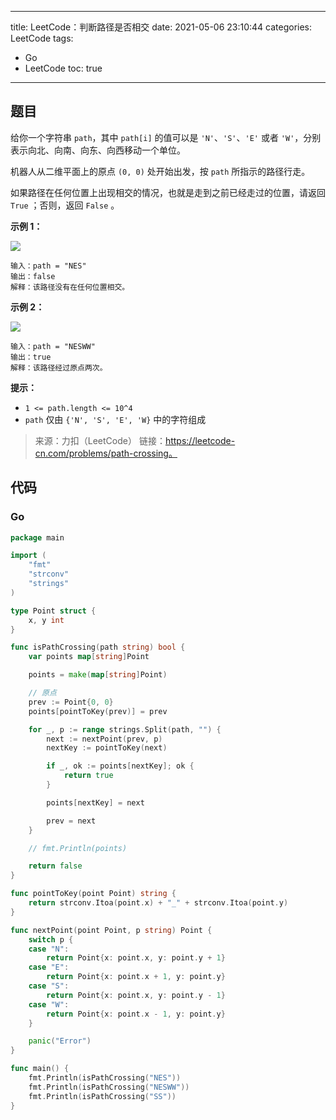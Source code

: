 ----
title: LeetCode：判断路径是否相交
date: 2021-05-06 23:10:44
categories: LeetCode
tags: 
- Go
- LeetCode
toc: true
----

## 题目

给你一个字符串 `path`，其中 `path[i]` 的值可以是 `'N'`、`'S'`、`'E'` 或者 `'W'`，分别表示向北、向南、向东、向西移动一个单位。

机器人从二维平面上的原点 `(0, 0)` 处开始出发，按 `path` 所指示的路径行走。

如果路径在任何位置上出现相交的情况，也就是走到之前已经走过的位置，请返回 `True` ；否则，返回 `False` 。

<!-- more -->

**示例 1：**

![](https://s.flc.io/2021-05-06-23-12-38.png)

```
输入：path = "NES"
输出：false 
解释：该路径没有在任何位置相交。
```

**示例 2：**

![](https://s.flc.io/2021-05-06-23-12-53.png)

```
输入：path = "NESWW"
输出：true
解释：该路径经过原点两次。
```

**提示：**

- `1 <= path.length <= 10^4`
- `path` 仅由 `{'N', 'S', 'E', 'W}` 中的字符组成

> 来源：力扣（LeetCode）
> 链接：https://leetcode-cn.com/problems/path-crossing。

## 代码

### Go

```go
package main

import (
	"fmt"
	"strconv"
	"strings"
)

type Point struct {
	x, y int
}

func isPathCrossing(path string) bool {
	var points map[string]Point

	points = make(map[string]Point)

	// 原点
	prev := Point{0, 0}
	points[pointToKey(prev)] = prev

	for _, p := range strings.Split(path, "") {
		next := nextPoint(prev, p)
		nextKey := pointToKey(next)

		if _, ok := points[nextKey]; ok {
			return true
		}

		points[nextKey] = next

		prev = next
	}

	// fmt.Println(points)

	return false
}

func pointToKey(point Point) string {
	return strconv.Itoa(point.x) + "_" + strconv.Itoa(point.y)
}

func nextPoint(point Point, p string) Point {
	switch p {
	case "N":
		return Point{x: point.x, y: point.y + 1}
	case "E":
		return Point{x: point.x + 1, y: point.y}
	case "S":
		return Point{x: point.x, y: point.y - 1}
	case "W":
		return Point{x: point.x - 1, y: point.y}
	}

	panic("Error")
}

func main() {
	fmt.Println(isPathCrossing("NES"))
	fmt.Println(isPathCrossing("NESWW"))
	fmt.Println(isPathCrossing("SS"))
}
```